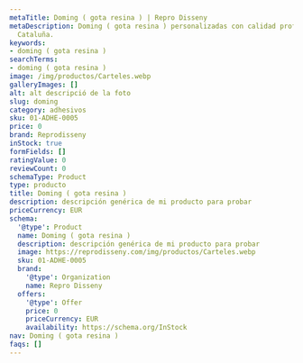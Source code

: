 ```yaml
---
metaTitle: Doming ( gota resina ) | Repro Disseny
metaDescription: Doming ( gota resina ) personalizadas con calidad profesional en
  Cataluña.
keywords:
- doming ( gota resina )
searchTerms:
- doming ( gota resina )
image: /img/productos/Carteles.webp
galleryImages: []
alt: alt descripció de la foto
slug: doming
category: adhesivos
sku: 01-ADHE-0005
price: 0
brand: Reprodisseny
inStock: true
formFields: []
ratingValue: 0
reviewCount: 0
schemaType: Product
type: producto
title: Doming ( gota resina )
description: descripción genérica de mi producto para probar
priceCurrency: EUR
schema:
  '@type': Product
  name: Doming ( gota resina )
  description: descripción genérica de mi producto para probar
  image: https://reprodisseny.com/img/productos/Carteles.webp
  sku: 01-ADHE-0005
  brand:
    '@type': Organization
    name: Repro Disseny
  offers:
    '@type': Offer
    price: 0
    priceCurrency: EUR
    availability: https://schema.org/InStock
nav: Doming ( gota resina )
faqs: []
---
```



